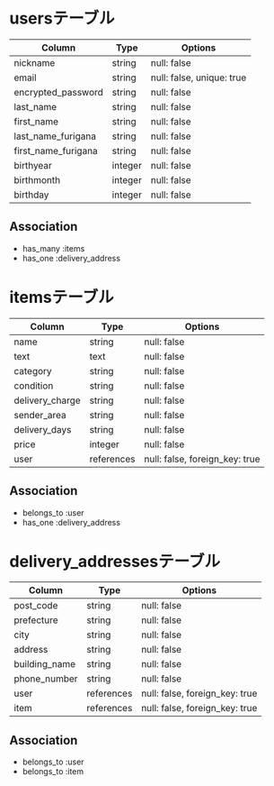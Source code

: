 # usersテーブル

| Column              | Type    | Options                   |
| ------------------- | ------- | ------------------------- |
| nickname            | string  | null: false               |
| email               | string  | null: false, unique: true |
| encrypted_password  | string  | null: false               |
| last_name           | string  | null: false               |
| first_name          | string  | null: false               |
| last_name_furigana  | string  | null: false               |
| first_name_furigana | string  | null: false               |
| birthyear           | integer | null: false               |
| birthmonth          | integer | null: false               |
| birthday            | integer | null: false               |

## Association
- has_many :items
- has_one :delivery_address

# itemsテーブル

| Column          | Type       | Options                        |
| --------------- | ---------- | ------------------------------ |
| name            | string     | null: false                    |
| text            | text       | null: false                    |
| category        | string     | null: false                    |
| condition       | string     | null: false                    |
| delivery_charge | string     | null: false                    |
| sender_area     | string     | null: false                    |
| delivery_days   | string     | null: false                    |
| price           | integer    | null: false                    |
| user            | references | null: false, foreign_key: true |

## Association
- belongs_to :user
- has_one :delivery_address

# delivery_addressesテーブル

| Column        | Type       | Options                        |
| ------------- | ---------- | ------------------------------ |
| post_code     | string     | null: false                    |
| prefecture    | string     | null: false                    |
| city          | string     | null: false                    |
| address       | string     | null: false                    |
| building_name | string     | null: false                    |
| phone_number  | string     | null: false                    |
| user          | references | null: false, foreign_key: true |
| item          | references | null: false, foreign_key: true |

## Association
- belongs_to :user
- belongs_to :item